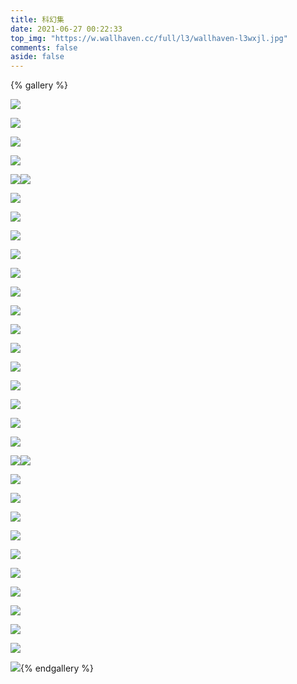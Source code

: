```yaml
---
title: 科幻集
date: 2021-06-27 00:22:33
top_img: "https://w.wallhaven.cc/full/l3/wallhaven-l3wxjl.jpg"
comments: false
aside: false
---
```


{% gallery %}

![](https://w.wallhaven.cc/full/x8/wallhaven-x877j3.jpg)

![](https://w.wallhaven.cc/full/9m/wallhaven-9m2dd1.jpg)

![](https://w.wallhaven.cc/full/1k/wallhaven-1kp5l1.jpg)

![](https://w.wallhaven.cc/full/v9/wallhaven-v9y583.jpg)

![](https://w.wallhaven.cc/full/l3/wallhaven-l3zmwy.jpg)![](https://w.wallhaven.cc/full/m9/wallhaven-m9wgx8.jpg)

![](https://w.wallhaven.cc/full/wq/wallhaven-wqlm67.jpg)

![](https://w.wallhaven.cc/full/1k/wallhaven-1kxmk1.png)

![](https://w.wallhaven.cc/full/wq/wallhaven-wql3ox.jpg)

![](https://w.wallhaven.cc/full/lm/wallhaven-lmd73l.jpg)

![](https://w.wallhaven.cc/full/l3/wallhaven-l3wxjl.jpg)

![](https://w.wallhaven.cc/full/6o/wallhaven-6o2pqq.jpg)

![](https://w.wallhaven.cc/full/k7/wallhaven-k71o9m.png)

![](https://w.wallhaven.cc/full/28/wallhaven-28dqwx.jpg)

![](https://w.wallhaven.cc/full/9m/wallhaven-9m2qwk.jpg)

![](https://w.wallhaven.cc/full/j3/wallhaven-j3kxlq.png)

![](https://w.wallhaven.cc/full/j3/wallhaven-j3kv2p.jpg)

![](https://w.wallhaven.cc/full/pk/wallhaven-pkj789.jpg)

![](https://w.wallhaven.cc/full/v9/wallhaven-v9o8j8.jpg)

![](https://w.wallhaven.cc/full/l3/wallhaven-l3kjgy.jpg)

![](https://w.wallhaven.cc/full/1k/wallhaven-1kxxgv.jpg)![](https://w.wallhaven.cc/full/rd/wallhaven-rdqvpq.jpg)

![](https://w.wallhaven.cc/full/rd/wallhaven-rdgzxm.jpg)

![](https://w.wallhaven.cc/full/e7/wallhaven-e78j1o.jpg)

![](https://w.wallhaven.cc/full/3z/wallhaven-3z55ov.jpg)

![](https://w.wallhaven.cc/full/1k/wallhaven-1kd5p3.jpg)

![](https://w.wallhaven.cc/full/8o/wallhaven-8ok26o.jpg)

![](https://w.wallhaven.cc/full/q2/wallhaven-q23xzd.jpg)

![](https://w.wallhaven.cc/full/28/wallhaven-289dq6.jpg)

![](https://w.wallhaven.cc/full/z8/wallhaven-z8oz5w.jpg)

![](https://w.wallhaven.cc/full/x8/wallhaven-x8jzpo.jpg)

![](https://w.wallhaven.cc/full/8o/wallhaven-8odery.jpg)

![](https://w.wallhaven.cc/full/e7/wallhaven-e7e3wl.jpg){% endgallery %}

